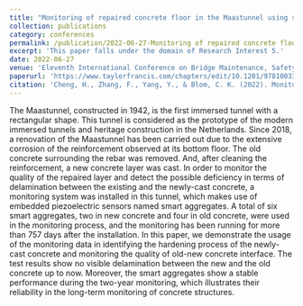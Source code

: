 ```yaml
---
title: "Monitoring of repaired concrete floor in the Maastunnel using smart aggregates"
collection: publications
category: conferences
permalink: /publication/2022-06-27-Monitoring of repaired concrete floor in the Maastunnel using smart aggregates
excerpt: 'This paper falls under the domain of Research Interest 5.'
date: 2022-06-27
venue: 'Eleventh International Conference on Bridge Maintenance, Safety and Management'
paperurl: 'https://www.taylorfrancis.com/chapters/edit/10.1201/9781003322641-57/monitoring-repaired-concrete-floor-maastunnel-using-smart-aggregates-hao-cheng-fengqiao-zhang-yuguang-yang-kees-blom'
citation: 'Cheng, H., Zhang, F., Yang, Y., & Blom, C. K. (2022). Monitoring of repaired concrete floor in the Maastunnel using smart aggregates. In Bridge Safety, Maintenance, Management, Life-Cycle, Resilience and Sustainability (pp. 493-500). CRC Press.'
---
```


The Maastunnel, constructed in 1942, is the first immersed tunnel with a rectangular shape. This tunnel is considered as the prototype of the modern immersed tunnels and heritage construction in the Netherlands. Since 2018, a renovation of the Maastunnel has been carried out due to the extensive corrosion of the reinforcement observed at its bottom floor. The old concrete surrounding the rebar was removed. And, after cleaning the reinforcement, a new concrete layer was cast. In order to monitor the quality of the repaired layer and detect the possible deficiency in terms of delamination between the existing and the newly-cast concrete, a monitoring system was installed in this tunnel, which makes use of embedded piezoelectric sensors named smart aggregates. A total of six smart aggregates, two in new concrete and four in old concrete, were used in the monitoring process, and the monitoring has been running for more than 757 days after the installation. In this paper, we demonstrate the usage of the monitoring data in identifying the hardening process of the newly-cast concrete and monitoring the quality of old-new concrete interface. The test results show no visible delamination between the new and the old concrete up to now. Moreover, the smart aggregates show a stable performance during the two-year monitoring, which illustrates their reliability in the long-term monitoring of concrete structures.
